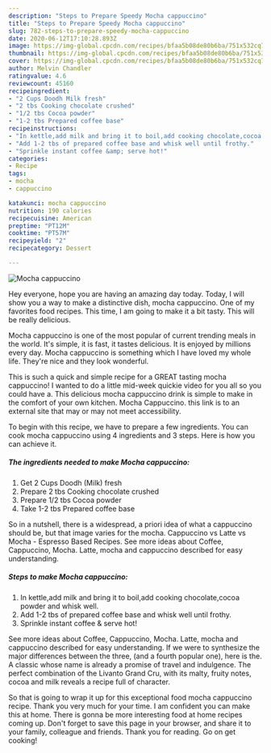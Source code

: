 ```yaml
---
description: "Steps to Prepare Speedy Mocha cappuccino"
title: "Steps to Prepare Speedy Mocha cappuccino"
slug: 782-steps-to-prepare-speedy-mocha-cappuccino
date: 2020-06-12T17:10:28.893Z
image: https://img-global.cpcdn.com/recipes/bfaa5b08de80b6ba/751x532cq70/mocha-cappuccino-recipe-main-photo.jpg
thumbnail: https://img-global.cpcdn.com/recipes/bfaa5b08de80b6ba/751x532cq70/mocha-cappuccino-recipe-main-photo.jpg
cover: https://img-global.cpcdn.com/recipes/bfaa5b08de80b6ba/751x532cq70/mocha-cappuccino-recipe-main-photo.jpg
author: Melvin Chandler
ratingvalue: 4.6
reviewcount: 45160
recipeingredient:
- "2 Cups Doodh Milk fresh"
- "2 tbs Cooking chocolate crushed"
- "1/2 tbs Cocoa powder"
- "1-2 tbs Prepared coffee base"
recipeinstructions:
- "In kettle,add milk and bring it to boil,add cooking chocolate,cocoa powder and whisk well."
- "Add 1-2 tbs of prepared coffee base and whisk well until frothy."
- "Sprinkle instant coffee &amp; serve hot!"
categories:
- Recipe
tags:
- mocha
- cappuccino

katakunci: mocha cappuccino 
nutrition: 190 calories
recipecuisine: American
preptime: "PT12M"
cooktime: "PT57M"
recipeyield: "2"
recipecategory: Dessert

---
```



![Mocha cappuccino](https://img-global.cpcdn.com/recipes/bfaa5b08de80b6ba/751x532cq70/mocha-cappuccino-recipe-main-photo.jpg)

Hey everyone, hope you are having an amazing day today. Today, I will show you a way to make a distinctive dish, mocha cappuccino. One of my favorites food recipes. This time, I am going to make it a bit tasty. This will be really delicious.

Mocha cappuccino is one of the most popular of current trending meals in the world. It's simple, it is fast, it tastes delicious. It is enjoyed by millions every day. Mocha cappuccino is something which I have loved my whole life. They're nice and they look wonderful.

This is such a quick and simple recipe for a GREAT tasting mocha cappuccino! I wanted to do a little mid-week quickie video for you all so you could have a. This delicious mocha cappuccino drink is simple to make in the comfort of your own kitchen. Mocha Cappuccino. this link is to an external site that may or may not meet accessibility.


To begin with this recipe, we have to prepare a few ingredients. You can cook mocha cappuccino using 4 ingredients and 3 steps. Here is how you can achieve it.

<!--inarticleads1-->

##### The ingredients needed to make Mocha cappuccino:

1. Get 2 Cups Doodh (Milk) fresh
1. Prepare 2 tbs Cooking chocolate crushed
1. Prepare 1/2 tbs Cocoa powder
1. Take 1-2 tbs Prepared coffee base


So in a nutshell, there is a widespread, a priori idea of what a cappuccino should be, but that image varies for the mocha. Cappuccino vs Latte vs Mocha - Espresso Based Recipes. See more ideas about Coffee, Cappuccino, Mocha. Latte, mocha and cappuccino described for easy understanding. 

<!--inarticleads2-->

##### Steps to make Mocha cappuccino:

1. In kettle,add milk and bring it to boil,add cooking chocolate,cocoa powder and whisk well.
1. Add 1-2 tbs of prepared coffee base and whisk well until frothy.
1. Sprinkle instant coffee &amp; serve hot!


See more ideas about Coffee, Cappuccino, Mocha. Latte, mocha and cappuccino described for easy understanding. If we were to synthesize the major differences between the three, (and a fourth popular one), here is the. A classic whose name is already a promise of travel and indulgence. The perfect combination of the Livanto Grand Cru, with its malty, fruity notes, cocoa and milk reveals a recipe full of character. 

So that is going to wrap it up for this exceptional food mocha cappuccino recipe. Thank you very much for your time. I am confident you can make this at home. There is gonna be more interesting food at home recipes coming up. Don't forget to save this page in your browser, and share it to your family, colleague and friends. Thank you for reading. Go on get cooking!
